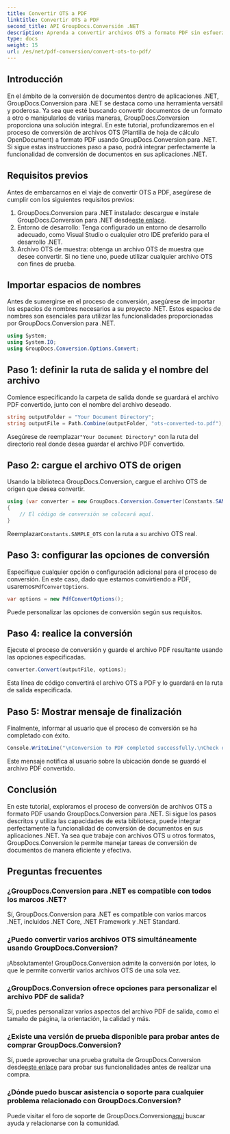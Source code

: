 ```yaml
---
title: Convertir OTS a PDF
linktitle: Convertir OTS a PDF
second_title: API GroupDocs.Conversión .NET
description: Aprenda a convertir archivos OTS a formato PDF sin esfuerzo utilizando GroupDocs.Conversion para .NET. Tutorial paso a paso incluido.
type: docs
weight: 15
url: /es/net/pdf-conversion/convert-ots-to-pdf/
---
```

## Introducción
En el ámbito de la conversión de documentos dentro de aplicaciones .NET, GroupDocs.Conversion para .NET se destaca como una herramienta versátil y poderosa. Ya sea que esté buscando convertir documentos de un formato a otro o manipularlos de varias maneras, GroupDocs.Conversion proporciona una solución integral. En este tutorial, profundizaremos en el proceso de conversión de archivos OTS (Plantilla de hoja de cálculo OpenDocument) a formato PDF usando GroupDocs.Conversion para .NET. Si sigue estas instrucciones paso a paso, podrá integrar perfectamente la funcionalidad de conversión de documentos en sus aplicaciones .NET.
## Requisitos previos
Antes de embarcarnos en el viaje de convertir OTS a PDF, asegúrese de cumplir con los siguientes requisitos previos:
1.  GroupDocs.Conversion para .NET instalado: descargue e instale GroupDocs.Conversion para .NET desde[este enlace](https://releases.groupdocs.com/conversion/net/).
2. Entorno de desarrollo: Tenga configurado un entorno de desarrollo adecuado, como Visual Studio o cualquier otro IDE preferido para el desarrollo .NET.
3. Archivo OTS de muestra: obtenga un archivo OTS de muestra que desee convertir. Si no tiene uno, puede utilizar cualquier archivo OTS con fines de prueba.

## Importar espacios de nombres
Antes de sumergirse en el proceso de conversión, asegúrese de importar los espacios de nombres necesarios a su proyecto .NET. Estos espacios de nombres son esenciales para utilizar las funcionalidades proporcionadas por GroupDocs.Conversion para .NET.
```csharp
using System;
using System.IO;
using GroupDocs.Conversion.Options.Convert;
```
## Paso 1: definir la ruta de salida y el nombre del archivo
Comience especificando la carpeta de salida donde se guardará el archivo PDF convertido, junto con el nombre del archivo deseado.
```csharp
string outputFolder = "Your Document Directory";
string outputFile = Path.Combine(outputFolder, "ots-converted-to.pdf");
```
 Asegúrese de reemplazar`"Your Document Directory"` con la ruta del directorio real donde desea guardar el archivo PDF convertido.
## Paso 2: cargue el archivo OTS de origen
Usando la biblioteca GroupDocs.Conversion, cargue el archivo OTS de origen que desea convertir.
```csharp
using (var converter = new GroupDocs.Conversion.Converter(Constants.SAMPLE_OTS))
{
    // El código de conversión se colocará aquí.
}
```
 Reemplazar`Constants.SAMPLE_OTS` con la ruta a su archivo OTS real.
## Paso 3: configurar las opciones de conversión
 Especifique cualquier opción o configuración adicional para el proceso de conversión. En este caso, dado que estamos convirtiendo a PDF, usaremos`PdfConvertOptions`.
```csharp
var options = new PdfConvertOptions();
```
Puede personalizar las opciones de conversión según sus requisitos.
## Paso 4: realice la conversión
Ejecute el proceso de conversión y guarde el archivo PDF resultante usando las opciones especificadas.
```csharp
converter.Convert(outputFile, options);
```
Esta línea de código convertirá el archivo OTS a PDF y lo guardará en la ruta de salida especificada.
## Paso 5: Mostrar mensaje de finalización
Finalmente, informar al usuario que el proceso de conversión se ha completado con éxito.
```csharp
Console.WriteLine("\nConversion to PDF completed successfully.\nCheck output in {0}", outputFolder);
```
Este mensaje notifica al usuario sobre la ubicación donde se guardó el archivo PDF convertido.

## Conclusión
En este tutorial, exploramos el proceso de conversión de archivos OTS a formato PDF usando GroupDocs.Conversion para .NET. Si sigue los pasos descritos y utiliza las capacidades de esta biblioteca, puede integrar perfectamente la funcionalidad de conversión de documentos en sus aplicaciones .NET. Ya sea que trabaje con archivos OTS u otros formatos, GroupDocs.Conversion le permite manejar tareas de conversión de documentos de manera eficiente y efectiva.
## Preguntas frecuentes
### ¿GroupDocs.Conversion para .NET es compatible con todos los marcos .NET?
Sí, GroupDocs.Conversion para .NET es compatible con varios marcos .NET, incluidos .NET Core, .NET Framework y .NET Standard.
### ¿Puedo convertir varios archivos OTS simultáneamente usando GroupDocs.Conversion?
¡Absolutamente! GroupDocs.Conversion admite la conversión por lotes, lo que le permite convertir varios archivos OTS de una sola vez.
### ¿GroupDocs.Conversion ofrece opciones para personalizar el archivo PDF de salida?
Sí, puedes personalizar varios aspectos del archivo PDF de salida, como el tamaño de página, la orientación, la calidad y más.
### ¿Existe una versión de prueba disponible para probar antes de comprar GroupDocs.Conversion?
 Sí, puede aprovechar una prueba gratuita de GroupDocs.Conversion desde[este enlace](https://releases.groupdocs.com/) para probar sus funcionalidades antes de realizar una compra.
### ¿Dónde puedo buscar asistencia o soporte para cualquier problema relacionado con GroupDocs.Conversion?
 Puede visitar el foro de soporte de GroupDocs.Conversion[aquí](https://forum.groupdocs.com/c/conversion/11) buscar ayuda y relacionarse con la comunidad.